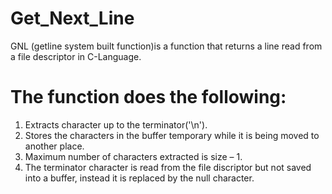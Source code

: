 # Get_Next_Line
GNL (getline system built function)is a function that returns a line read from a file descriptor in C-Language.

# The function does the following:
1. Extracts character up to the terminator('\n').
2. Stores the characters in the buffer temporary while it is being moved to another place.
3. Maximum number of characters extracted is size – 1.
4. The terminator character is read from the file discriptor but not saved into a buffer, instead it is replaced by the null character.
